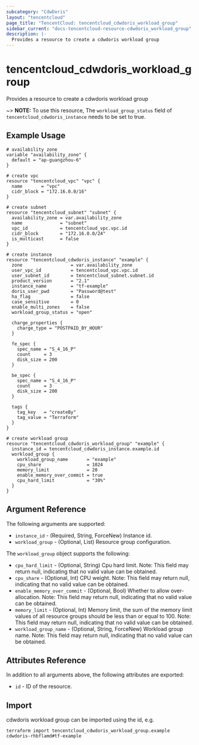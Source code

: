 ```yaml
---
subcategory: "CdwDoris"
layout: "tencentcloud"
page_title: "TencentCloud: tencentcloud_cdwdoris_workload_group"
sidebar_current: "docs-tencentcloud-resource-cdwdoris_workload_group"
description: |-
  Provides a resource to create a cdwdoris workload group
---
```


# tencentcloud_cdwdoris_workload_group

Provides a resource to create a cdwdoris workload group

~> **NOTE:** To use this resource, The `workload_group_status` field of `tencentcloud_cdwdoris_instance` needs to be set to true.

## Example Usage

```hcl
# availability zone
variable "availability_zone" {
  default = "ap-guangzhou-6"
}

# create vpc
resource "tencentcloud_vpc" "vpc" {
  name       = "vpc"
  cidr_block = "172.16.0.0/16"
}

# create subnet
resource "tencentcloud_subnet" "subnet" {
  availability_zone = var.availability_zone
  name              = "subnet"
  vpc_id            = tencentcloud_vpc.vpc.id
  cidr_block        = "172.16.0.0/24"
  is_multicast      = false
}

# create instance
resource "tencentcloud_cdwdoris_instance" "example" {
  zone                  = var.availability_zone
  user_vpc_id           = tencentcloud_vpc.vpc.id
  user_subnet_id        = tencentcloud_subnet.subnet.id
  product_version       = "2.1"
  instance_name         = "tf-example"
  doris_user_pwd        = "Password@test"
  ha_flag               = false
  case_sensitive        = 0
  enable_multi_zones    = false
  workload_group_status = "open"

  charge_properties {
    charge_type = "POSTPAID_BY_HOUR"
  }

  fe_spec {
    spec_name = "S_4_16_P"
    count     = 3
    disk_size = 200
  }

  be_spec {
    spec_name = "S_4_16_P"
    count     = 3
    disk_size = 200
  }

  tags {
    tag_key   = "createBy"
    tag_value = "Terraform"
  }
}

# create workload group
resource "tencentcloud_cdwdoris_workload_group" "example" {
  instance_id = tencentcloud_cdwdoris_instance.example.id
  workload_group {
    workload_group_name       = "example"
    cpu_share                 = 1024
    memory_limit              = 20
    enable_memory_over_commit = true
    cpu_hard_limit            = "30%"
  }
}
```

## Argument Reference

The following arguments are supported:

* `instance_id` - (Required, String, ForceNew) Instance id.
* `workload_group` - (Optional, List) Resource group configuration.

The `workload_group` object supports the following:

* `cpu_hard_limit` - (Optional, String) Cpu hard limit. Note: This field may return null, indicating that no valid value can be obtained.
* `cpu_share` - (Optional, Int) CPU weight. Note: This field may return null, indicating that no valid value can be obtained.
* `enable_memory_over_commit` - (Optional, Bool) Whether to allow over-allocation. Note: This field may return null, indicating that no valid value can be obtained.
* `memory_limit` - (Optional, Int) Memory limit, the sum of the memory limit values of all resource groups should be less than or equal to 100. Note: This field may return null, indicating that no valid value can be obtained.
* `workload_group_name` - (Optional, String, ForceNew) Workload group name. Note: This field may return null, indicating that no valid value can be obtained.

## Attributes Reference

In addition to all arguments above, the following attributes are exported:

* `id` - ID of the resource.



## Import

cdwdoris workload group can be imported using the id, e.g.

```
terraform import tencentcloud_cdwdoris_workload_group.example cdwdoris-rhbflamd#tf-example
```

